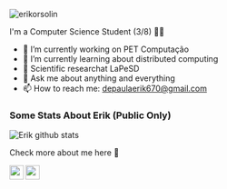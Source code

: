 
<p align="left"> <img src="https://komarev.com/ghpvc/?username=erikorsolin" alt="erikorsolin" /> </p>

I'm a Computer Science Student (3/8)  👨‍💻 

- 🔭 I’m currently working on PET Computação  
- 🌱 I’m currently learning about distributed computing
- 🔎 Scientific researchat LaPeSD
- 💬 Ask me about anything and everything 
- 📫 How to reach me: depaulaerik670@gmail.com

### Some Stats About Erik (Public Only)
<p align="left" >
<img alt="Erik github stats" src="https://github-readme-stats.vercel.app/api?username=erikorsolin&show_icons=true&theme=merko"  > </p>

 Check more about me here 🌟

<p align="center">
<a href="https://www.linkedin.com/in/erik-orsolin-964651230/" target="_blank"><img align="left" src="https://cdn.jsdelivr.net/npm/simple-icons@3.1.0/icons/linkedin.svg" alt="raghav_shukl" height="25" width="25" /></a>&nbsp;&nbsp;
<a href="https://instagram.com/erikorsolin" target="_blank"><img align="left" src="https://cdn.jsdelivr.net/npm/simple-icons@3.0.1/icons/instagram.svg" alt="raghav_shukl" height="25" width="25" /></a>&nbsp;&nbsp;
</p>

